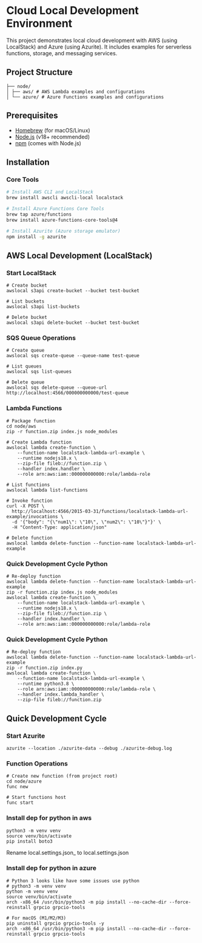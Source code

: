 # Cloud Local Development Environment

This project demonstrates local cloud development with AWS (using LocalStack) and Azure (using Azurite). It includes examples for serverless functions, storage, and messaging services.

## Project Structure
```
├── node/
│ ├── aws/ # AWS Lambda examples and configurations
│ └── azure/ # Azure Functions examples and configurations
```

## Prerequisites

- [Homebrew](https://brew.sh/) (for macOS/Linux)
- [Node.js](https://nodejs.org/) (v18+ recommended)
- [npm](https://www.npmjs.com/) (comes with Node.js)

## Installation

### Core Tools
```bash
# Install AWS CLI and LocalStack
brew install awscli awscli-local localstack

# Install Azure Functions Core Tools
brew tap azure/functions
brew install azure-functions-core-tools@4

# Install Azurite (Azure storage emulator)
npm install -g azurite
```

## AWS Local Development (LocalStack)

### Start LocalStack
```
# Create bucket
awslocal s3api create-bucket --bucket test-bucket

# List buckets
awslocal s3api list-buckets

# Delete bucket
awslocal s3api delete-bucket --bucket test-bucket
```

### SQS Queue Operations
```
# Create queue
awslocal sqs create-queue --queue-name test-queue

# List queues
awslocal sqs list-queues

# Delete queue
awslocal sqs delete-queue --queue-url http://localhost:4566/000000000000/test-queue
```

### Lambda Functions
```
# Package function
cd node/aws
zip -r function.zip index.js node_modules

# Create Lambda function
awslocal lambda create-function \
    --function-name localstack-lambda-url-example \
    --runtime nodejs18.x \
    --zip-file fileb://function.zip \
    --handler index.handler \
    --role arn:aws:iam::000000000000:role/lambda-role

# List functions
awslocal lambda list-functions

# Invoke function
curl -X POST \
  http://localhost:4566/2015-03-31/functions/localstack-lambda-url-example/invocations \
  -d '{"body": "{\"num1\": \"10\", \"num2\": \"10\"}"}' \
  -H "Content-Type: application/json"

# Delete function
awslocal lambda delete-function --function-name localstack-lambda-url-example
```

### Quick Development Cycle Python
```
# Re-deploy function
awslocal lambda delete-function --function-name localstack-lambda-url-example
zip -r function.zip index.js node_modules
awslocal lambda create-function \
    --function-name localstack-lambda-url-example \
    --runtime nodejs18.x \
    --zip-file fileb://function.zip \
    --handler index.handler \
    --role arn:aws:iam::000000000000:role/lambda-role
```

### Quick Development Cycle Python
```
# Re-deploy function
awslocal lambda delete-function --function-name localstack-lambda-url-example
zip -r function.zip index.py
awslocal lambda create-function \
    --function-name localstack-lambda-url-example \
    --runtime python3.8 \
    --role arn:aws:iam::000000000000:role/lambda-role \
    --handler index.lambda_handler \
    --zip-file fileb://function.zip
```


## Quick Development Cycle

### Start Azurite
```
azurite --location ./azurite-data --debug ./azurite-debug.log
```

### Function Operations
```
# Create new function (from project root)
cd node/azure
func new

# Start functions host
func start
```


### Install dep for python in aws 
```
python3 -m venv venv
source venv/bin/activate 
pip install boto3

```

Rename local.settings.json_ to local.settings.json

### Install dep for python in azure
```
# Python 3 looks like have some issues use python
# python3 -m venv venv
python -m venv venv
source venv/bin/activate 
arch -x86_64 /usr/bin/python3 -m pip install --no-cache-dir --force-reinstall grpcio grpcio-tools

# For macOS (M1/M2/M3) 
pip uninstall grpcio grpcio-tools -y
arch -x86_64 /usr/bin/python3 -m pip install --no-cache-dir --force-reinstall grpcio grpcio-tools



```
